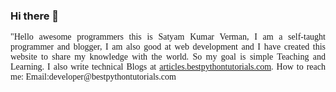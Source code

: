 ### Hi there 👋
<div class="col-lg-6 col-md-6 col-sm-12"><p style="text-align:justify;font-family: 'Courgette', cursive!important;">&quot;Hello awesome programmers this is Satyam Kumar Verman, I am a self-taught programmer and blogger, I am also good at web development and I have created this website to share my knowledge with the world. So my goal is simple Teaching and Learning. I also write technical Blogs at <a href="https://articles.bestpythontutorials.com">articles.bestpythontutorials.com</a>.
   How to reach me: 
Email:developer@bestpythontutorials.com

  </div>
  
<!--
**SkvProgrammer/SkvProgrammer** is a ✨ _special_ ✨ repository because its `README.md` (this file) appears on your GitHub profile.

Here are some ideas to get you started:

- 🔭 I’m currently working on ...
- 🌱 I’m currently learning ...
- 👯 I’m looking to collaborate on ...
- 🤔 I’m looking for help with ...
- 💬 Ask me about ...
📫 How to reach me: 
Email:developer@bestpythontutorials.com
- 😄 Pronouns: ...
- ⚡ Fun fact: ...
-->
